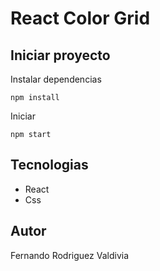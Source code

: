 # React Color Grid


## Iniciar proyecto
Instalar dependencias
~~~
npm install
~~~

Iniciar
~~~
npm start
~~~

## Tecnologias
* React
* Css

## Autor
Fernando Rodriguez Valdivia

